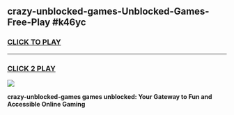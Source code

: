 
## crazy-unblocked-games-Unblocked-Games-Free-Play #k46yc
<h3>
<a href="https://us.freeplayer.one?title=crazy-unblocked-games&ref=9M">CLICK TO PLAY</a></h3>
<hr>

<h3>
<a href="https://us.freeplayer.one?title=crazy-unblocked-games&ref=9M">CLICK 2 PLAY</a>
  
</h3>

<a href="https://us.freeplayer.one?title=crazy-unblocked-games&ref=9M"><img src="https://clearcache.store/games.png"></a>


**crazy-unblocked-games games unblocked: Your Gateway to Fun and Accessible Online Gaming**
